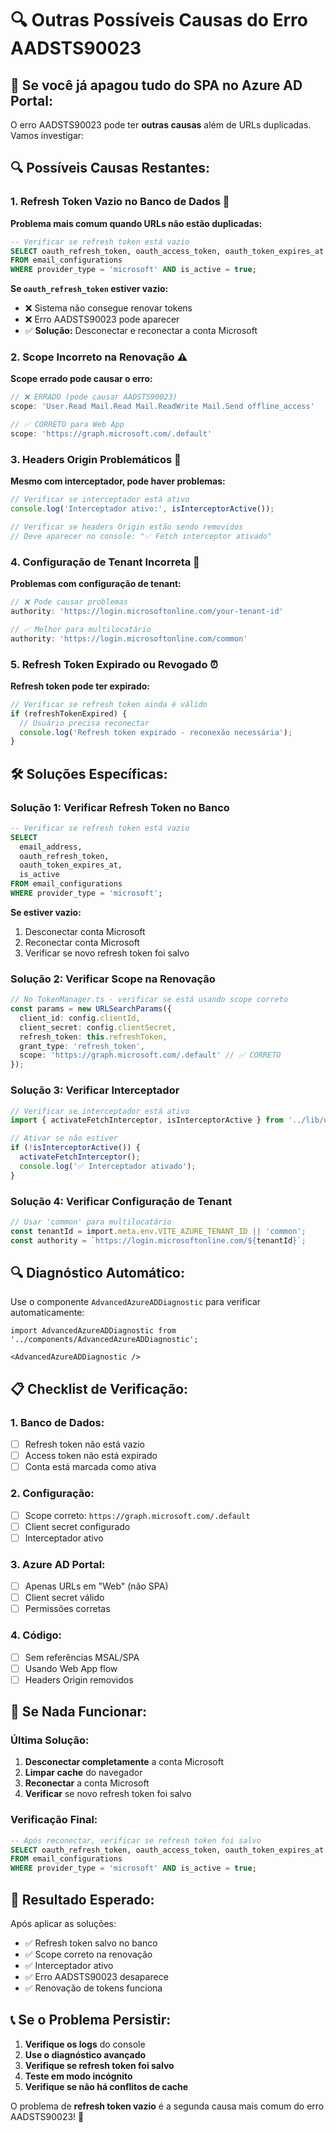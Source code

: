 # 🔍 Outras Possíveis Causas do Erro AADSTS90023

## 🎯 **Se você já apagou tudo do SPA no Azure AD Portal:**

O erro AADSTS90023 pode ter **outras causas** além de URLs duplicadas. Vamos investigar:

## 🔍 **Possíveis Causas Restantes:**

### 1. **Refresh Token Vazio no Banco de Dados** 🚨
**Problema mais comum quando URLs não estão duplicadas:**

```sql
-- Verificar se refresh token está vazio
SELECT oauth_refresh_token, oauth_access_token, oauth_token_expires_at 
FROM email_configurations 
WHERE provider_type = 'microsoft' AND is_active = true;
```

**Se `oauth_refresh_token` estiver vazio:**
- ❌ Sistema não consegue renovar tokens
- ❌ Erro AADSTS90023 pode aparecer
- ✅ **Solução:** Desconectar e reconectar a conta Microsoft

### 2. **Scope Incorreto na Renovação** ⚠️
**Scope errado pode causar o erro:**

```typescript
// ❌ ERRADO (pode causar AADSTS90023)
scope: 'User.Read Mail.Read Mail.ReadWrite Mail.Send offline_access'

// ✅ CORRETO para Web App
scope: 'https://graph.microsoft.com/.default'
```

### 3. **Headers Origin Problemáticos** 🔧
**Mesmo com interceptador, pode haver problemas:**

```typescript
// Verificar se interceptador está ativo
console.log('Interceptador ativo:', isInterceptorActive());

// Verificar se headers Origin estão sendo removidos
// Deve aparecer no console: "✅ Fetch interceptor ativado"
```

### 4. **Configuração de Tenant Incorreta** 🏢
**Problemas com configuração de tenant:**

```typescript
// ❌ Pode causar problemas
authority: 'https://login.microsoftonline.com/your-tenant-id'

// ✅ Melhor para multilocatário
authority: 'https://login.microsoftonline.com/common'
```

### 5. **Refresh Token Expirado ou Revogado** ⏰
**Refresh token pode ter expirado:**

```typescript
// Verificar se refresh token ainda é válido
if (refreshTokenExpired) {
  // Usuário precisa reconectar
  console.log('Refresh token expirado - reconexão necessária');
}
```

## 🛠️ **Soluções Específicas:**

### **Solução 1: Verificar Refresh Token no Banco**
```sql
-- Verificar se refresh token está vazio
SELECT 
  email_address,
  oauth_refresh_token,
  oauth_token_expires_at,
  is_active
FROM email_configurations 
WHERE provider_type = 'microsoft';
```

**Se estiver vazio:**
1. Desconectar conta Microsoft
2. Reconectar conta Microsoft
3. Verificar se novo refresh token foi salvo

### **Solução 2: Verificar Scope na Renovação**
```typescript
// No TokenManager.ts - verificar se está usando scope correto
const params = new URLSearchParams({
  client_id: config.clientId,
  client_secret: config.clientSecret,
  refresh_token: this.refreshToken,
  grant_type: 'refresh_token',
  scope: 'https://graph.microsoft.com/.default' // ✅ CORRETO
});
```

### **Solução 3: Verificar Interceptador**
```typescript
// Verificar se interceptador está ativo
import { activateFetchInterceptor, isInterceptorActive } from '../lib/utils/fetchInterceptor';

// Ativar se não estiver
if (!isInterceptorActive()) {
  activateFetchInterceptor();
  console.log('✅ Interceptador ativado');
}
```

### **Solução 4: Verificar Configuração de Tenant**
```typescript
// Usar 'common' para multilocatário
const tenantId = import.meta.env.VITE_AZURE_TENANT_ID || 'common';
const authority = `https://login.microsoftonline.com/${tenantId}`;
```

## 🔍 **Diagnóstico Automático:**

Use o componente `AdvancedAzureADDiagnostic` para verificar automaticamente:

```tsx
import AdvancedAzureADDiagnostic from '../components/AdvancedAzureADDiagnostic';

<AdvancedAzureADDiagnostic />
```

## 📋 **Checklist de Verificação:**

### **1. Banco de Dados:**
- [ ] Refresh token não está vazio
- [ ] Access token não está expirado
- [ ] Conta está marcada como ativa

### **2. Configuração:**
- [ ] Scope correto: `https://graph.microsoft.com/.default`
- [ ] Client secret configurado
- [ ] Interceptador ativo

### **3. Azure AD Portal:**
- [ ] Apenas URLs em "Web" (não SPA)
- [ ] Client secret válido
- [ ] Permissões corretas

### **4. Código:**
- [ ] Sem referências MSAL/SPA
- [ ] Usando Web App flow
- [ ] Headers Origin removidos

## 🚨 **Se Nada Funcionar:**

### **Última Solução:**
1. **Desconectar completamente** a conta Microsoft
2. **Limpar cache** do navegador
3. **Reconectar** a conta Microsoft
4. **Verificar** se novo refresh token foi salvo

### **Verificação Final:**
```sql
-- Após reconectar, verificar se refresh token foi salvo
SELECT oauth_refresh_token, oauth_access_token, oauth_token_expires_at 
FROM email_configurations 
WHERE provider_type = 'microsoft' AND is_active = true;
```

## 🎯 **Resultado Esperado:**

Após aplicar as soluções:
- ✅ Refresh token salvo no banco
- ✅ Scope correto na renovação
- ✅ Interceptador ativo
- ✅ Erro AADSTS90023 desaparece
- ✅ Renovação de tokens funciona

## 📞 **Se o Problema Persistir:**

1. **Verifique os logs** do console
2. **Use o diagnóstico avançado**
3. **Verifique se refresh token foi salvo**
4. **Teste em modo incógnito**
5. **Verifique se não há conflitos de cache**

O problema de **refresh token vazio** é a segunda causa mais comum do erro AADSTS90023! 🎯
